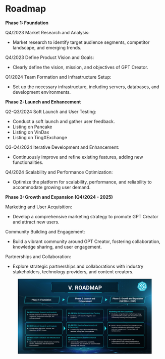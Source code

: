 # Roadmap

**Phase 1: Foundation**&#x20;

Q4/2023 Market Research and Analysis:

* Market research to identify target audience segments, competitor landscape, and emerging trends.

Q4/2023 Define Product Vision and Goals:

* Clearly define the vision, mission, and objectives of GPT Creator.

Q1/2024 Team Formation and Infrastructure Setup:

* Set up the necessary infrastructure, including servers, databases, and development environments.

**Phase 2: Launch and Enhancement**

Q2-Q3/2024 Soft Launch and User Testing:

* Conduct a soft launch and gather user feedback.
* Listing on Pancake
* Listing on VinDax
* Listing on TingXExchange

Q3-Q4/2024 Iterative Development and Enhancement:

* Continuously improve and refine existing features, adding new functionalities.

Q4/2024 Scalability and Performance Optimization:

* Optimize the platform for scalability, performance, and reliability to accommodate growing user demand.

**Phase 3: Growth and Expansion (Q4/2024 - 2025)**&#x20;

Marketing and User Acquisition:

* Develop a comprehensive marketing strategy to promote GPT Creator and attract new users.

Community Building and Engagement:

* Build a vibrant community around GPT Creator, fostering collaboration, knowledge sharing, and user engagement.

Partnerships and Collaboration:

* Explore strategic partnerships and collaborations with industry stakeholders, technology providers, and content creators.

<figure><img src=".gitbook/assets/image (4).png" alt=""><figcaption></figcaption></figure>
